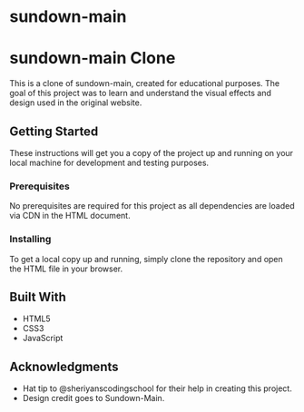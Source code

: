# sundown-main 

# sundown-main Clone

This is a clone of sundown-main, created for educational purposes. The goal of this project was to learn and understand the visual effects and design used in the original website.

## Getting Started

These instructions will get you a copy of the project up and running on your local machine for development and testing purposes.

### Prerequisites

No prerequisites are required for this project as all dependencies are loaded via CDN in the HTML document.

### Installing

To get a local copy up and running, simply clone the repository and open the HTML file in your browser.

## Built With

* HTML5
* CSS3
* JavaScript

## Acknowledgments

* Hat tip to @sheriyanscodingschool for their help in creating this project.
* Design credit goes to Sundown-Main.
